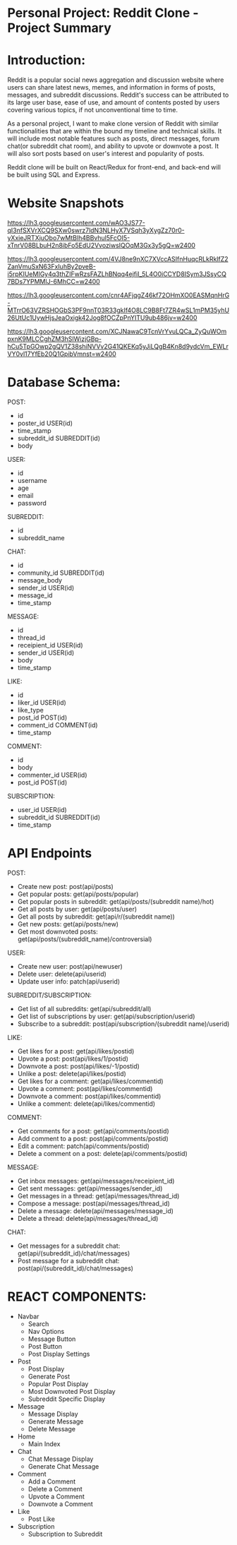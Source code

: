 # Personal Project: Reddit Clone - Project Summary

# Introduction:
Reddit is a popular social news aggregation and discussion website where users can share latest news, memes, and information in forms of posts, messages, and subreddit discussions.
Reddit's success can be attributed to its large user base, ease of use, and amount of contents posted by users covering various topics, if not unconventional time to time.

As a personal project, I want to make clone version of Reddit with similar functionalities that are within the bound my timeline and technical skills. It will include most notable features such as posts, direct messages, forum chat(or subreddit chat room), and ability to upvote or downvote a post. It will also sort posts based on user's interest and popularity of posts.

Reddit clone will be built on React/Redux for front-end, and back-end will be built using SQL and Express.

# Website Snapshots
https://lh3.googleusercontent.com/wAO3JS77-qI3nfSXVrXCQ9SXw0swrz7ldN3NLHyX7VSqh3yXygZz70r0-yXxieJRTXjuObo7wMtBlh4BBvhul5FcOI5-xTnrV08BLbuH2n8ibFo5EdU2VvoziwsIQOqM3Gx3y5gQ=w2400

https://lh3.googleusercontent.com/4VJ8ne9nXC7XVccASIfnHuqcRLkRklfZ2ZanVmuSxN63FxIuhBy2pveB-i5rpKIUeMIGy4q3thZIFwRzsFAZLhBNqq4ejfiI_5L4O0iCCYD8ISym3JSsyCQ7BDs7YPMMlJ-6MhCC=w2400

https://lh3.googleusercontent.com/cnr4AFjqgZ46kf72OHmXO0EASMqnHrG-MTrrO63VZRSHOGbS3PF9nnT03R33gkIf4O8LC9B8Ft7ZR4wSL1mPM35yhU26UtUc1UywHjsJeaOxigk42Jog8fOCZpPnYITU9ub486jv=w2400

https://lh3.googleusercontent.com/XCJNawaC9TcnVrYvuLQCa_ZyQuWOmpxnK9MLCCghZM3hSlWizjGBp-hCu5TpGOwp2gQV1Z38shiNVVv2G41QKEKq5yJiLQgB4Kn8d9ydcVm_EWLrVY0vl17YfEb20Q1GpibVmnst=w2400

# Database Schema:
POST:
- id
- poster_id USER(id)
- time_stamp
- subreddit_id SUBREDDIT(id)
- body  

USER:
- id
- username
- age
- email
- password

SUBREDDIT:
- id
- subreddit_name

CHAT:
- id
- community_id SUBREDDIT(id)
- message_body
- sender_id USER(id)
- message_id
- time_stamp

MESSAGE:
- id
- thread_id
- receipient_id USER(id)
- sender_id USER(id)
- body
- time_stamp

LIKE:
- id
- liker_id USER(id)
- like_type
- post_id POST(id)
- comment_id COMMENT(id)
- time_stamp

COMMENT:
- id
- body
- commenter_id USER(id)
- post_id POST(id)

SUBSCRIPTION:
- user_id USER(id)
- subreddit_id SUBREDDIT(id)
- time_stamp

# API Endpoints
POST:
- Create new post: post(api/posts)
- Get popular posts: get(api/posts/popular)
- Get popular posts in subreddit: get(api/posts/(subreddit name)/hot)
- Get all posts by user: get(api/posts/user)
- Get all posts by subreddit: get(api/r/(subreddit name))
- Get new posts: get(api/posts/new)
- Get most downvoted posts: get(api/posts/(subreddit_name)/controversial)

USER:
- Create new user: post(api/newuser)
- Delete user: delete(api/userid)
- Update user info: patch(api/userid)

SUBREDDIT/SUBSCRIPTION:
- Get list of all subreddits: get(api/subreddit/all)
- Get list of subscriptions by user: get(api/subscription/userid)
- Subscribe to a subreddit: post(api/subscription/(subreddit name)/userid)

LIKE:
- Get likes for a post: get(api/likes/postid)
- Upvote a post: post(api/likes/1/postid)
- Downvote a post: post(api/likes/-1/postid)
- Unlike a post: delete(api/likes/postid)
- Get likes for a comment: get(api/likes/commentid)
- Upvote a comment: post(api/likes/commentid)
- Downvote a comment: post(api/likes/commentid)
- Unlike a comment: delete(api/likes/commentid)

COMMENT:
- Get comments for a post: get(api/comments/postid)
- Add comment to a post: post(api/comments/postid)
- Edit a comment: patch(api/comments/postid)
- Delete a comment on a post: delete(api/comments/postid)

MESSAGE:
- Get inbox messages: get(api/messages/receipient_id)
- Get sent messages: get(api/messages/sender_id)
- Get messages in a thread: get(api/messages/thread_id)
- Compose a message: post(api/messages/thread_id)
- Delete a message: delete(api/messages/message_id)
- Delete a thread: delete(api/messages/thread_id)

CHAT:
- Get messages for a subreddit chat: get(api/(subreddit_id)/chat/messages)
- Post message for a subreddit chat: post(api/(subreddit_id)/chat/messages)

# REACT COMPONENTS:
- Navbar
  - Search
  - Nav Options
  - Message Button
  - Post Button
  - Post Display Settings
- Post
  - Post Display
  - Generate Post
  - Popular Post Display
  - Most Downvoted Post Display
  - Subreddit Specific Display
- Message
  - Message Display
  - Generate Message
  - Delete Message
- Home
  - Main Index
- Chat
  - Chat Message Display
  - Generate Chat Message
- Comment
  - Add a Comment
  - Delete a Comment
  - Upvote a Comment
  - Downvote a Comment
- Like
  - Post Like
- Subscription
  - Subscription to Subreddit
